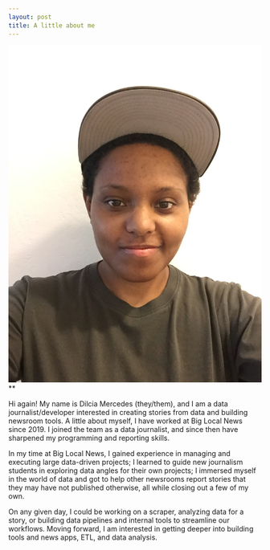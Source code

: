 ```yaml
---
layout: post
title: A little about me
---
```


<!-- ## A little about me: -->

![Alt text](images/IMG_6557.JPG?raw=true "Title")
**


Hi again! My name is Dilcia Mercedes (they/them), and I am a data journalist/developer interested in creating stories from data and building newsroom tools. A little about myself, I have worked at Big Local News since 2019. I joined the team as a data journalist, and since then have sharpened my programming and reporting skills. 

In my time at Big Local News, I gained experience in managing and executing large data-driven projects; I learned to guide new journalism students in exploring data angles for their own projects; I immersed myself in the world of data and got to help other newsrooms report stories that they may have not published otherwise, all while closing out a few of my own.

On any given day, I could be working on a scraper, analyzing data for a story, or building data pipelines and internal tools to streamline our workflows. Moving forward, I am interested in getting deeper into building tools and news apps, ETL, and data analysis.
